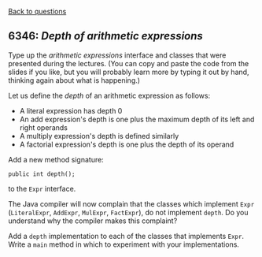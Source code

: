 [Back to questions](../README.md)

## 6346: *Depth of arithmetic expressions*

Type up the *arithmetic expressions* interface and classes that were presented during the lectures.  (You can copy and paste the
code from the slides if you like, but you will probably learn more by
typing it out by hand, thinking again about what is happening.)

Let us define the *depth* of an arithmetic expression as follows:

* A literal expression has depth 0
* An add expression's depth is one plus the maximum depth of its left and right operands
* A multiply expression's depth is defined similarly
* A factorial expression's depth is one plus the depth of its operand

Add a new method signature:

```
public int depth();
```

to the ```Expr``` interface.

The Java compiler will now complain that the classes which implement
```Expr``` (```LiteralExpr```, ```AddExpr```,
```MulExpr```, ```FactExpr```), do not implement
```depth```.  Do you understand why the compiler makes this
complaint?

Add a ```depth``` implementation to each of the classes that
implements ```Expr```.  Write a ```main``` method in which
to experiment with your implementations.
